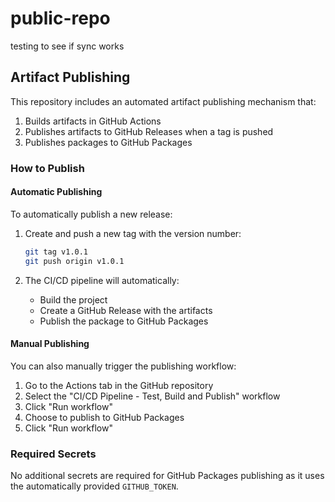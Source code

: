 # public-repo
testing to see if sync works 

## Artifact Publishing

This repository includes an automated artifact publishing mechanism that:

1. Builds artifacts in GitHub Actions
2. Publishes artifacts to GitHub Releases when a tag is pushed
3. Publishes packages to GitHub Packages

### How to Publish

#### Automatic Publishing

To automatically publish a new release:

1. Create and push a new tag with the version number:
   ```bash
   git tag v1.0.1
   git push origin v1.0.1
   ```

2. The CI/CD pipeline will automatically:
   - Build the project
   - Create a GitHub Release with the artifacts
   - Publish the package to GitHub Packages

#### Manual Publishing

You can also manually trigger the publishing workflow:

1. Go to the Actions tab in the GitHub repository
2. Select the "CI/CD Pipeline - Test, Build and Publish" workflow
3. Click "Run workflow"
4. Choose to publish to GitHub Packages
5. Click "Run workflow"

### Required Secrets

No additional secrets are required for GitHub Packages publishing as it uses the automatically provided `GITHUB_TOKEN`.
